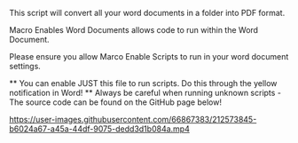 This script will convert all your word documents in a folder into PDF format. 

Macro Enables Word Documents allows code to run within the Word Document.

Please ensure you allow Marco Enable Scripts to run in your word document settings.

** You can enable JUST this file to run scripts. Do this through the yellow notification in Word!
** Always be careful when running unknown scripts - The source code can be found on the GitHub page below!


https://user-images.githubusercontent.com/66867383/212573845-b6024a67-a45a-44df-9075-dedd3d1b084a.mp4

